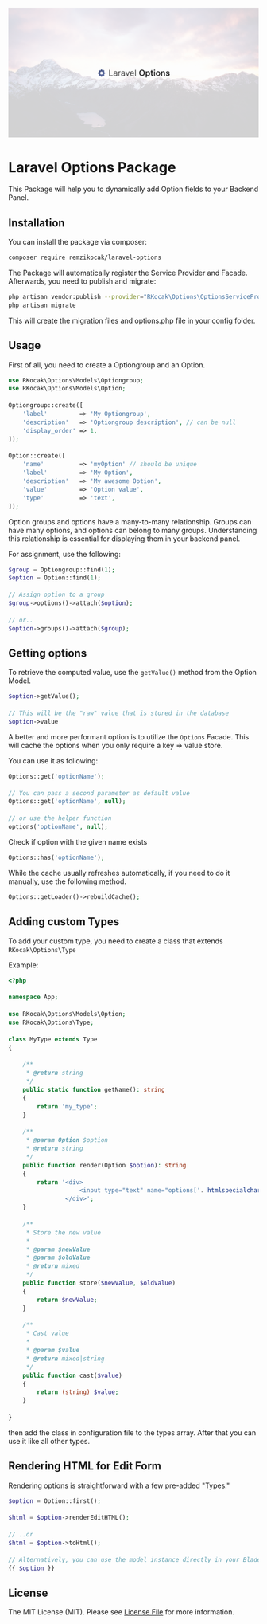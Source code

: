 <p align="center"><img src="/laravel-options.png" alt="Laravel Options"></p>

# Laravel Options Package

This Package will help you to dynamically add Option fields to your Backend Panel.

## Installation
You can install the package via composer:

``` bash
composer require remzikocak/laravel-options
```

The Package will automatically register the Service Provider and Facade.
Afterwards, you need to publish and migrate:

``` bash
php artisan vendor:publish --provider="RKocak\Options\OptionsServiceProvider"
php artisan migrate
```

This will create the migration files and options.php file in your config folder.

## Usage
First of all, you need to create a Optiongroup and an Option.

``` php
use RKocak\Options\Models\Optiongroup;
use RKocak\Options\Models\Option;

Optiongroup::create([
    'label'         => 'My Optiongroup',
    'description'   => 'Optiongroup description', // can be null
    'display_order' => 1,
]);

Option::create([
    'name'          => 'myOption' // should be unique
    'label'         => 'My Option',
    'description'   => 'My awesome Option',
    'value'         => 'Option value',
    'type'          => 'text',
]);
```

Option groups and options have a many-to-many relationship. Groups can have many options, and options can belong to many groups. Understanding this relationship is essential for displaying them in your backend panel.

For assignment, use the following:
``` php
$group = Optiongroup::find(1);
$option = Option::find(1);

// Assign option to a group
$group->options()->attach($option);

// or..
$option->groups()->attach($group);
```

## Getting options
To retrieve the computed value, use the ``` getValue() ``` method from the Option Model.

``` php
$option->getValue();

// This will be the "raw" value that is stored in the database
$option->value
```

A better and more performant option is to utilize the ```Options``` Facade.
This will cache the options when you only require a key => value store.

You can use it as following:

``` php 
Options::get('optionName');

// You can pass a second parameter as default value
Options::get('optionName', null);

// or use the helper function
options('optionName', null);
```

Check if option with the given name exists
``` php
Options::has('optionName');
```

While the cache usually refreshes automatically, if you need to do it manually, use the following method.

``` php
Options::getLoader()->rebuildCache();
```

## Adding custom Types
To add your custom type, you need to create a class that extends ``` RKocak\Options\Type```

Example:
``` php
<?php

namespace App;

use RKocak\Options\Models\Option;
use RKocak\Options\Type;

class MyType extends Type
{

    /**
     * @return string
     */
    public static function getName(): string
    {
        return 'my_type';
    }

    /**
     * @param Option $option
     * @return string
     */
    public function render(Option $option): string
    {
        return '<div>
                    <input type="text" name="options['. htmlspecialchars($option->name) .']" id="options['. htmlspecialchars($option->name) .']" value="'. htmlspecialchars($option->getValue()) .'" class=""/>
                </div>';
    }

    /**
     * Store the new value
     *
     * @param $newValue
     * @param $oldValue
     * @return mixed
     */
    public function store($newValue, $oldValue)
    {
        return $newValue;
    }

    /**
     * Cast value
     *
     * @param $value
     * @return mixed|string
     */
    public function cast($value)
    {
        return (string) $value;
    }

}
```

then add the class in configuration file to the types array.
After that you can use it like all other types.

## Rendering HTML for Edit Form
Rendering options is straightforward with a few pre-added "Types."

``` php
$option = Option::first();

$html = $option->renderEditHTML();

// ..or
$html = $option->toHtml();

// Alternatively, you can use the model instance directly in your Blade views:
{{ $option }}
```


## License
The MIT License (MIT). Please see [License File](LICENSE.md) for more information.
